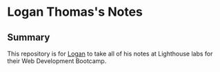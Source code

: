 # Logan Thomas's Notes

## Summary

This repository is for [Logan](https://github.com/mphbo) to take all of his notes at Lighthouse labs for their Web Development Bootcamp.